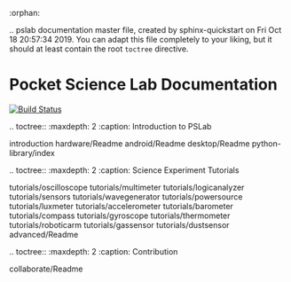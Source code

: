 :orphan:

.. pslab documentation master file, created by
   sphinx-quickstart on Fri Oct 18 20:57:34 2019.
   You can adapt this file completely to your liking, but it should at least
   contain the root `toctree` directive.
  
Pocket Science Lab Documentation
================================

[![Build Status](https://travis-ci.com/fossasia/pslab-documentation.svg?branch=master)](https://travis-ci.com/fossasia/pslab-documentation)

.. toctree::
   :maxdepth: 2
   :caption: Introduction to PSLab
   
   introduction
   hardware/Readme
   android/Readme
   desktop/Readme
   python-library/index

.. toctree::
   :maxdepth: 2
   :caption: Science Experiment Tutorials

   tutorials/oscilloscope
   tutorials/multimeter
   tutorials/logicanalyzer
   tutorials/sensors
   tutorials/wavegenerator
   tutorials/powersource
   tutorials/luxmeter
   tutorials/accelerometer
   tutorials/barometer
   tutorials/compass
   tutorials/gyroscope
   tutorials/thermometer
   tutorials/roboticarm
   tutorials/gassensor
   tutorials/dustsensor
   advanced/Readme

.. toctree::
   :maxdepth: 2
   :caption: Contribution

   collaborate/Readme
